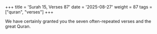 +++
title = 'Surah 15, Verses 87'
date = '2025-08-27'
weight = 87
tags = ["quran", "verses"]
+++

We have certainly granted you the seven often-repeated verses and the great Quran.